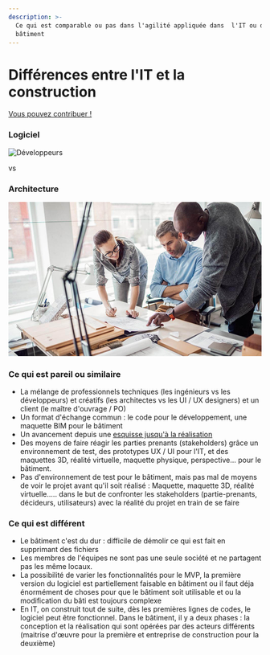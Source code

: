 ```yaml
---
description: >-
  Ce qui est comparable ou pas dans l'agilité appliquée dans  l'IT ou dans le
  bâtiment
---
```


# Différences entre l'IT et la construction

[Vous pouvez contribuer ! ](../communaute-agile-bim/contribuer.md)

### Logiciel 

![D&#xE9;veloppeurs](../../.gitbook/assets/photo-1551434678-e076c223a692.jpeg)

vs 

### Architecture

![Architectes](../../.gitbook/assets/architects.jpg)

### Ce qui est pareil ou similaire

* La mélange de professionnels techniques \(les ingénieurs vs les développeurs\) et créatifs \(les architectes vs les UI / UX designers\) et un client \(le maître d'ouvrage / PO\)
* Un format d'échange commun : le code pour le développement, une maquette BIM pour le bâtiment
* Un avancement depuis une [esquisse jusqu'à la réalisation ](../methode-agile-bim/projet-construction-agile.md)
* Des moyens de faire réagir les parties prenants \(stakeholders\) grâce un environnement de test, des prototypes UX / UI pour l'IT, et des maquettes 3D, réalité virtuelle, maquette physique, perspective... pour le bâtiment.
* Pas d'environnement de test pour le bâtiment, mais pas mal de moyens de voir le projet avant qu'il soit réalisé : Maquette, maquette 3D, réalité virtuelle..... dans le but de confronter les stakeholders \(partie-prenants, décideurs, utilisateurs\) avec la réalité du projet en train de se faire

### Ce qui est différent

* Le bâtiment c'est du dur : difficile de démolir ce qui est fait en supprimant des fichiers
* Les membres de l'équipes ne sont pas une seule société et ne partagent pas les même locaux. 
* La possibilité de varier les fonctionnalités pour le MVP, la première version du logiciel est partiellement faisable en bâtiment ou il faut déja énormément de choses pour que le bâtiment soit utilisable et ou la modification du bâti est toujours complexe
* En IT, on construit tout de suite, dès les premières lignes de codes, le logiciel peut être fonctionnel. Dans le bâtiment, il y a deux phases : la conception et la réalisation qui sont opérées par des acteurs différents \(maitrise d'œuvre pour la première et entreprise  de construction pour la deuxième\)





